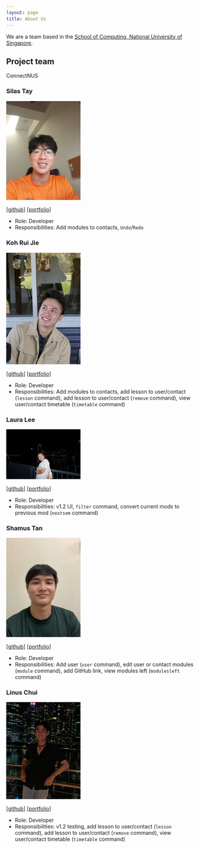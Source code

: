 ```yaml
---
layout: page
title: About Us
---
```


We are a team based in the [School of Computing, National University of Singapore](http://www.comp.nus.edu.sg).

## Project team
ConnectNUS
### Silas Tay

<img src="images/silastsl.png" width="200px">

[[github](https://github.com/silastsl)]
[[portfolio](team/silastsl.md)]

* Role: Developer
* Responsibilities: Add modules to contacts, `Undo`/`Redo`

### Koh Rui Jie

<img src="images/rjkoh.png" width="200px">

[[github](http://github.com/rjkoh)]
[[portfolio](team/rjkoh.md)]

* Role: Developer
* Responsibilities: Add modules to contacts, add lesson to user/contact (`lesson` command),  add lesson to user/contact (`remove` command), view user/contact timetable (`timetable` command) 

### Laura Lee

<img src="images/leehuiyulaura.png" width="200px">

[[github](http://github.com/leehuiyulaura)]
[[portfolio](team/leehuiyulaura.md)]

* Role: Developer
* Responsibilities: v1.2 UI, `filter` command, convert current mods to previous mod (`nextsem` command)

### Shamus Tan

<img src="images/shamooose.png" width="200px">

[[github](http://github.com/shamooose)]
[[portfolio](team/shamooose.md)]

* Role: Developer
* Responsibilities: Add user (`user` command), edit user or contact modules (`module` command), add GitHub link, view modules left (`modulesleft` command)

### Linus Chui

<img src="images/linuschui.png" width="200px">

[[github](http://github.com/linuschui)]
[[portfolio](team/linuschui.md)]

* Role: Developer
* Responsibilities: v1.2 testing, add lesson to user/contact (`lesson` command),  add lesson to user/contact (`remove` command), view user/contact timetable (`timetable` command)
